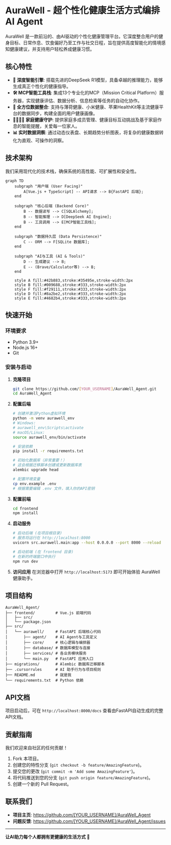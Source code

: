 # AuraWell - 超个性化健康生活方式编排AI Agent

AuraWell 是一款前沿的、由AI驱动的个性化健康管理平台。它深度整合用户的健身目标、日常作息、饮食偏好乃至工作与社交日程，旨在提供高度智能化的情境感知健康建议，并支持用户轻松养成健康习惯。

## 核心特性

- **🤖 深度智能引擎**: 搭载先进的DeepSeek R1模型，具备卓越的推理能力，能够生成真正个性化的健康指导。
- **🛠️ MCP智能工具栈**: 集成13个专业化的MCP（Mission Critical Platform）服务器，实现健康评估、数据分析、信息检索等任务的自动化协作。
- **🔗 全方位数据整合**: 支持与薄荷健康、小米健康、苹果HealthKit等主流健康平台的数据同步，构建全面的用户健康画像。
- **👨‍👩‍👧‍👦 家庭健康守护**: 提供家庭多成员管理、健康目标互动挑战及基于家庭作息的智能提醒，关爱每一位家人。
- **📊 实时数据洞察**: 通过动态仪表盘、长期趋势分析图表，将复杂的健康数据转化为直观、可操作的洞察。

## 技术架构

我们采用现代化的技术栈，确保系统的高性能、可扩展性和安全性。

```mermaid
graph TD
    subgraph "用户端 (User Facing)"
        A[Vue.js + TypeScript] -- API请求 --> B{FastAPI 后端};
    end

    subgraph "核心后端 (Backend Core)"
        B -- 数据读写 --> C[SQLAlchemy];
        B -- 智能推理 --> D[DeepSeek AI Engine];
        B -- 工具调用 --> E[MCP智能工具栈];
    end

    subgraph "数据持久层 (Data Persistence)"
        C -- ORM --> F[SQLite 数据库];
    end

    subgraph "AI与工具 (AI & Tools)"
        D -- 生成建议 --> B;
        E -- (Brave/Calculator等) --> B;
    end

    style A fill:#42b883,stroke:#35495e,stroke-width:2px
    style B fill:#009688,stroke:#333,stroke-width:2px
    style F fill:#f29111,stroke:#333,stroke-width:2px
    style D fill:#8a2be2,stroke:#333,stroke-width:2px
    style E fill:#4682b4,stroke:#333,stroke-width:2px
```

## 快速开始

### 环境要求
- Python 3.9+
- Node.js 16+
- Git

### 安装与启动

1.  **克隆项目**
    ```bash
    git clone https://github.com/[YOUR_USERNAME]/AuraWell_Agent.git
    cd AuraWell_Agent
    ```

2.  **配置后端**
    ```bash
    # 创建并激活Python虚拟环境
    python -m venv aurawell_env
    # Windows:
    # aurawell_env\Scripts\activate
    # macOS/Linux:
    source aurawell_env/bin/activate

    # 安装依赖
    pip install -r requirements.txt

    # 初始化数据库（非常重要！）
    # 这会根据迁移脚本创建或更新数据库表
    alembic upgrade head

    # 配置环境变量
    cp env.example .env
    # 根据需要编辑 .env 文件，填入你的API密钥
    ```

3.  **配置前端**
    ```bash
    cd frontend
    npm install
    ```

4.  **启动服务**
    ```bash
    # 启动后端 (在项目根目录)
    # 服务将运行在 http://localhost:8000
    uvicorn src.aurawell.main:app --host 0.0.0.0 --port 8000 --reload

    # 启动前端 (在 frontend 目录)
    # 在新的终端窗口中执行
    npm run dev
    ```

5.  **访问应用**
    在浏览器中打开 `http://localhost:5173` 即可开始体验 AuraWell 健康助手。

## 项目结构

```
AuraWell_Agent/
├── frontend/         # Vue.js 前端代码
│   ├── src/
│   └── package.json
├── src/
│   └── aurawell/     # FastAPI 后端核心代码
│       ├── agent/    # AI Agent与工具定义
│       ├── core/     # 核心逻辑与编排器
│       ├── database/ # 数据库模型与连接
│       ├── services/ # 各业务模块服务
│       └── main.py   # FastAPI 应用入口
├── migrations/       # Alembic 数据库迁移脚本
├── .cursorrules      # AI 助手行为与项目规则
├── README.md         # 就是我
└── requirements.txt  # Python 依赖
```

## API文档

项目启动后，可在 `http://localhost:8000/docs` 查看由FastAPI自动生成的完整API文档。

## 贡献指南

我们欢迎来自社区的任何贡献！

1.  Fork 本项目。
2.  创建您的特性分支 (`git checkout -b feature/AmazingFeature`)。
3.  提交您的更改 (`git commit -m 'Add some AmazingFeature'`)。
4.  将代码推送到您的分支 (`git push origin feature/AmazingFeature`)。
5.  创建一个新的 Pull Request。

## 联系我们

- **项目主页**: https://github.com/[YOUR_USERNAME]/AuraWell_Agent
- **问题反馈**: https://github.com/[YOUR_USERNAME]/AuraWell_Agent/issues

---

**让AI助力每个人都拥有更健康的生活方式** 🌟
